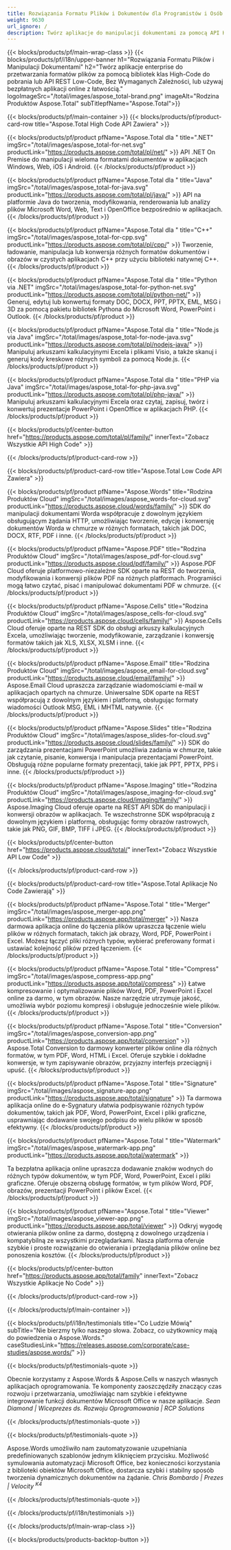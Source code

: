 ```yaml
---
title: Rozwiązania Formatu Plików i Dokumentów dla Programistów i Osób Bez Kodowania 
weight: 9630
url_ignore: /
description: Twórz aplikacje do manipulacji dokumentami za pomocą API High Code lub Low Code, lub po prostu używaj aplikacji na różne platformy do przeglądania, porównywania, inspekcji lub konwersji ponad 100 formatów plików.
---
```


{{< blocks/products/pf/main-wrap-class >}}
{{< blocks/products/pf/i18n/upper-banner h1="Rozwiązania Formatu Plików i Manipulacji Dokumentami" h2="Twórz aplikacje enterprise do przetwarzania formatów plików za pomocą bibliotek klas High-Code do pobrania lub API REST Low-Code, Bez Wymaganych Zależności, lub używaj bezpłatnych aplikacji online z łatwością." logoImageSrc="/total/images/aspose_total-brand.png" imageAlt="Rodzina Produktów Aspose.Total" subTitlepfName="Aspose.Total">}}

{{< blocks/products/pf/main-container >}}
{{< blocks/products/pf/product-card-row title="Aspose.Total High Code API Zawiera" >}}

{{< blocks/products/pf/product pfName="Aspose.Total dla " title=".NET" imgSrc="/total/images/aspose_total-for-net.svg" productLink="https://products.aspose.com/total/pl/net/" >}}
API .NET On Premise do manipulacji wieloma formatami dokumentów w aplikacjach Windows, Web, iOS i Android.
{{< /blocks/products/pf/product >}}

{{< blocks/products/pf/product pfName="Aspose.Total dla " title="Java" imgSrc="/total/images/aspose_total-for-java.svg" productLink="https://products.aspose.com/total/pl/java/" >}}
API na platformie Java do tworzenia, modyfikowania, renderowania lub analizy plików Microsoft Word, Web, Text i OpenOffice bezpośrednio w aplikacjach.
{{< /blocks/products/pf/product >}}

{{< blocks/products/pf/product pfName="Aspose.Total dla " title="C++" imgSrc="/total/images/aspose_total-for-cpp.svg" productLink="https://products.aspose.com/total/pl/cpp/" >}}
Tworzenie, ładowanie, manipulacja lub konwersja różnych formatów dokumentów i obrazów w czystych aplikacjach C++ przy użyciu biblioteki natywnej C++.
{{< /blocks/products/pf/product >}}

{{< blocks/products/pf/product pfName="Aspose.Total dla " title="Python via .NET" imgSrc="/total/images/aspose_total-for-python-net.svg" productLink="https://products.aspose.com/total/pl/python-net/" >}}
Generuj, edytuj lub konwertuj formaty DOC, DOCX, PPT, PPTX, EML, MSG i 3D za pomocą pakietu bibliotek Pythona do Microsoft Word, PowerPoint i Outlook.
{{< /blocks/products/pf/product >}}

{{< blocks/products/pf/product pfName="Aspose.Total dla " title="Node.js via Java" imgSrc="/total/images/aspose_total-for-node-java.svg" productLink="https://products.aspose.com/total/pl/nodejs-java/" >}}
Manipuluj arkuszami kalkulacyjnymi Excela i plikami Visio, a także skanuj i generuj kody kreskowe różnych symboli za pomocą Node.js.
{{< /blocks/products/pf/product >}}

{{< blocks/products/pf/product pfName="Aspose.Total dla " title="PHP via Java" imgSrc="/total/images/aspose_total-for-php-java.svg" productLink="https://products.aspose.com/total/pl/php-java/" >}}
Manipuluj arkuszami kalkulacyjnymi Excela oraz czytaj, zapisuj, twórz i konwertuj prezentacje PowerPoint i OpenOffice w aplikacjach PHP.
{{< /blocks/products/pf/product >}}

{{< blocks/products/pf/center-button href="https://products.aspose.com/total/pl/family/" innerText="Zobacz Wszystkie API High Code" >}}

{{< /blocks/products/pf/product-card-row >}}

{{< blocks/products/pf/product-card-row title="Aspose.Total Low Code API Zawiera" >}}

{{< blocks/products/pf/product pfName="Aspose.Words" title="Rodzina Produktów Cloud" imgSrc="/total/images/aspose_words-for-cloud.svg" productLink="https://products.aspose.cloud/words/family/" >}}
SDK do manipulacji dokumentami Worda współpracuje z dowolnym językiem obsługującym żądania HTTP, umożliwiając tworzenie, edycję i konwersję dokumentów Worda w chmurze w różnych formatach, takich jak DOC, DOCX, RTF, PDF i inne.
{{< /blocks/products/pf/product >}}

{{< blocks/products/pf/product pfName="Aspose.PDF" title="Rodzina Produktów Cloud" imgSrc="/total/images/aspose_pdf-for-cloud.svg" productLink="https://products.aspose.cloud/pdf/family/" >}}
Aspose.PDF Cloud oferuje platformowo-niezależne SDK oparte na REST do tworzenia, modyfikowania i konwersji plików PDF na różnych platformach. Programiści mogą łatwo czytać, pisać i manipulować dokumentami PDF w chmurze.
{{< /blocks/products/pf/product >}}

{{< blocks/products/pf/product pfName="Aspose.Cells" title="Rodzina Produktów Cloud" imgSrc="/total/images/aspose_cells-for-cloud.svg" productLink="https://products.aspose.cloud/cells/family/" >}}
Aspose.Cells Cloud oferuje oparte na REST SDK do obsługi arkuszy kalkulacyjnych Excela, umożliwiając tworzenie, modyfikowanie, zarządzanie i konwersję formatów takich jak XLS, XLSX, XLSM i inne.
{{< /blocks/products/pf/product >}}

{{< blocks/products/pf/product pfName="Aspose.Email" title="Rodzina Produktów Cloud" imgSrc="/total/images/aspose_email-for-cloud.svg" productLink="https://products.aspose.cloud/email/family/" >}}
Aspose.Email Cloud upraszcza zarządzanie wiadomościami e-mail w aplikacjach opartych na chmurze. Uniwersalne SDK oparte na REST współpracują z dowolnym językiem i platformą, obsługując formaty wiadomości Outlook MSG, EML i MHTML natywnie.
{{< /blocks/products/pf/product >}}

{{< blocks/products/pf/product pfName="Aspose.Slides" title="Rodzina Produktów Cloud" imgSrc="/total/images/aspose_slides-for-cloud.svg" productLink="https://products.aspose.cloud/slides/family/" >}}
SDK do zarządzania prezentacjami PowerPoint umożliwia zadania w chmurze, takie jak czytanie, pisanie, konwersja i manipulacja prezentacjami PowerPoint. Obsługują różne popularne formaty prezentacji, takie jak PPT, PPTX, PPS i inne.
{{< /blocks/products/pf/product >}}

{{< blocks/products/pf/product pfName="Aspose.Imaging" title="Rodzina Produktów Cloud" imgSrc="/total/images/aspose_imaging-for-cloud.svg" productLink="https://products.aspose.cloud/imaging/family/" >}}
Aspose.Imaging Cloud oferuje oparte na REST API SDK do manipulacji i konwersji obrazów w aplikacjach. Te wszechstronne SDK współpracują z dowolnym językiem i platformą, obsługując formy obrazów rastrowych, takie jak PNG, GIF, BMP, TIFF i JPEG.
{{< /blocks/products/pf/product >}}

{{< blocks/products/pf/center-button href="https://products.aspose.cloud/total/" innerText="Zobacz Wszystkie API Low Code" >}}

{{< /blocks/products/pf/product-card-row >}}

{{< blocks/products/pf/product-card-row title="Aspose.Total Aplikacje No Code Zawierają" >}}

{{< blocks/products/pf/product pfName="Aspose.Total " title="Merger" imgSrc="/total/images/aspose_merger-app.png" productLink="https://products.aspose.app/total/merger" >}}
Nasza darmowa aplikacja online do łączenia plików upraszcza łączenie wielu plików w różnych formatach, takich jak obrazy, Word, PDF, PowerPoint i Excel. Możesz łączyć pliki różnych typów, wybierać preferowany format i ustawiać kolejność plików przed łączeniem.
{{< /blocks/products/pf/product >}}

{{< blocks/products/pf/product pfName="Aspose.Total " title="Compress" imgSrc="/total/images/aspose_compress-app.png" productLink="https://products.aspose.app/total/compress" >}}
Łatwe kompresowanie i optymalizowanie plików Word, PDF, PowerPoint i Excel online za darmo, w tym obrazów. Nasze narzędzie utrzymuje jakość, umożliwia wybór poziomu kompresji i obsługuje jednocześnie wiele plików.
{{< /blocks/products/pf/product >}}

{{< blocks/products/pf/product pfName="Aspose.Total " title="Conversion" imgSrc="/total/images/aspose_conversion-app.png" productLink="https://products.aspose.app/total/conversion" >}}
Aspose.Total Conversion to darmowy konwerter plików online dla różnych formatów, w tym PDF, Word, HTML i Excel. Oferuje szybkie i dokładne konwersje, w tym zapisywanie obrazów, przyjazny interfejs przeciągnij i upuść.
{{< /blocks/products/pf/product >}}

{{< blocks/products/pf/product pfName="Aspose.Total " title="Signature" imgSrc="/total/images/aspose_signature-app.png" productLink="https://products.aspose.app/total/signature" >}}
Ta darmowa aplikacja online do e-Sygnatury ułatwia podpisywanie różnych typów dokumentów, takich jak PDF, Word, PowerPoint, Excel i pliki graficzne, usprawniając dodawanie swojego podpisu do wielu plików w sposób efektywny.
{{< /blocks/products/pf/product >}}

{{< blocks/products/pf/product pfName="Aspose.Total " title="Watermark" imgSrc="/total/images/aspose_watermark-app.png" productLink="https://products.aspose.app/total/watermark" >}}

Ta bezpłatna aplikacja online upraszcza dodawanie znaków wodnych do różnych typów dokumentów, w tym PDF, Word, PowerPoint, Excel i pliki graficzne. Oferuje obszerną obsługę formatów, w tym plików Word, PDF, obrazów, prezentacji PowerPoint i plików Excel.
{{< /blocks/products/pf/product >}}

{{< blocks/products/pf/product pfName="Aspose.Total " title="Viewer" imgSrc="/total/images/aspose_viewer-app.png" productLink="https://products.aspose.app/total/viewer" >}}
Odkryj wygodę otwierania plików online za darmo, dostępną z dowolnego urządzenia i kompatybilną ze wszystkimi przeglądarkami. Nasza platforma oferuje szybkie i proste rozwiązanie do otwierania i przeglądania plików online bez ponoszenia kosztów.
{{< /blocks/products/pf/product >}}

{{< blocks/products/pf/center-button href="https://products.aspose.app/total/family" innerText="Zobacz Wszystkie Aplikacje No Code" >}}

{{< /blocks/products/pf/product-card-row >}}

{{< /blocks/products/pf/main-container >}}

{{< blocks/products/pf/i18n/testimonials title="Co Ludzie Mówią" subTitle="Nie bierzmy tylko naszego słowa. Zobacz, co użytkownicy mają do powiedzenia o Aspose.Words." caseStudiesLink="https://releases.aspose.com/corporate/case-studies/aspose.words/" >}}

{{< blocks/products/pf/testimonials-quote >}}
<p class="first">
Obecnie korzystamy z Aspose.Words &amp; Aspose.Cells w naszych własnych aplikacjach oprogramowania. Te komponenty zaoszczędziły znaczący czas rozwoju i przetwarzania, umożliwiając nam szybkie i efektywne integrowanie funkcji dokumentów Microsoft Office w nasze aplikacje.
<em>
Sean Diamond | Wiceprezes ds. Rozwoju Oprogramowania | RCP Solutions
</em>
</p>

{{< /blocks/products/pf/testimonials-quote >}}

{{< blocks/products/pf/testimonials-quote >}}
<p class="second">
Aspose.Words umożliwiło nam zautomatyzowanie uzupełniania predefiniowanych szablonów jednym kliknięciem przycisku. Możliwość symulowania automatyzacji Microsoft Office, bez konieczności korzystania z biblioteki obiektów Microsoft Office, dostarcza szybki i stabilny sposób tworzenia dynamicznych dokumentów na żądanie.
<em>
Chris Bombardo | Prezes | Velocity
<sup>
K4
</sup>
</em>

</p>
{{< /blocks/products/pf/testimonials-quote >}}

{{< /blocks/products/pf/i18n/testimonials >}}

{{< /blocks/products/pf/main-wrap-class >}}

{{< blocks/products/products-backtop-button >}}
